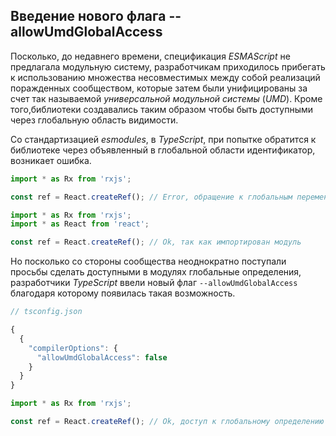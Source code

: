 ## Введение нового флага --allowUmdGlobalAccess

Посколько, до недавнего времени, спецификация *ESMAScript* не предлагала модульную систему, разработчикам приходилось прибегать к использованию множества несовместимых между собой реализаций поражденных сообществом, которые затем были унифицированы за счет так называемой *универсальной модульной системы* (*UMD*). Кроме того,библиотеки создавались таким образом чтобы быть доступными через глобальную область видимости.

Со стандартизацией *esmodules*, в *TypeScript*, при попытке обратится к библиотеке через объявленный в глобальной области идентификатор, возникает ошибка.

`````typescript
import * as Rx from 'rxjs';

const ref = React.createRef(); // Error, обращение к глобальным переменным в модулях недопустимо
`````

`````typescript
import * as Rx from 'rxjs';
import * as React from 'react';

const ref = React.createRef(); // Ok, так как импортирован модуль
`````

Но посколько со стороны сообщества неоднократно поступали просьбы сделать доступными в модулях глобальные определения, разработчики *TypeScript* ввели новый флаг `--allowUmdGlobalAccess` благодаря которому появилась такая возможность.

`````typescript
// tsconfig.json

{
  {
    "compilerOptions": {
      "allowUmdGlobalAccess": false
    }
  }
}
`````
`````typescript
import * as Rx from 'rxjs';

const ref = React.createRef(); // Ok, доступ к глобальному определению из модуля
`````